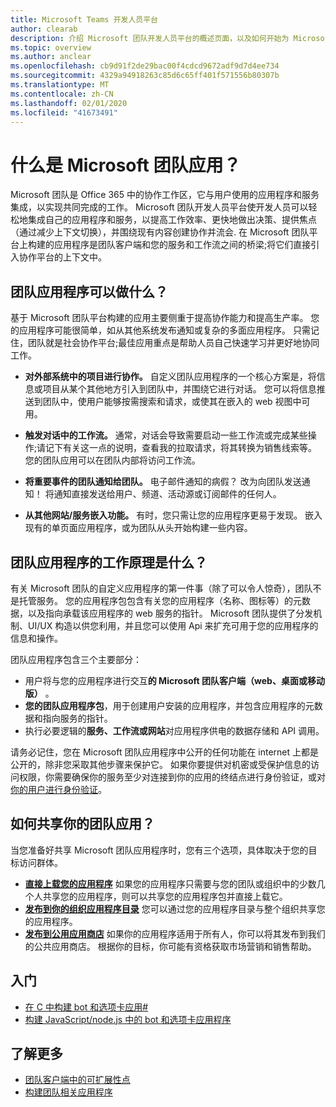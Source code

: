 ```yaml
---
title: Microsoft Teams 开发人员平台
author: clearab
description: 介绍 Microsoft 团队开发人员平台的概述页面，以及如何开始为 Microsoft 团队构建应用程序。
ms.topic: overview
ms.author: anclear
ms.openlocfilehash: cb9d91f2de29bac00f4cdcd9672adf9d7d4ee734
ms.sourcegitcommit: 4329a94918263c85d6c65ff401f571556b80307b
ms.translationtype: MT
ms.contentlocale: zh-CN
ms.lasthandoff: 02/01/2020
ms.locfileid: "41673491"
---
```

# <a name="what-are-microsoft-teams-apps"></a>什么是 Microsoft 团队应用？

Microsoft 团队是 Office 365 中的协作工作区，它与用户使用的应用程序和服务集成，以实现共同完成的工作。 Microsoft 团队开发人员平台使开发人员可以轻松地集成自己的应用程序和服务，以提高工作效率、更快地做出决策、提供焦点（通过减少上下文切换），并围绕现有内容创建协作并流会. 在 Microsoft 团队平台上构建的应用程序是团队客户端和您的服务和工作流之间的桥梁;将它们直接引入协作平台的上下文中。

## <a name="what-can-teams-apps-do"></a>团队应用程序可以做什么？

基于 Microsoft 团队平台构建的应用主要侧重于提高协作能力和提高生产率。 您的应用程序可能很简单，如从其他系统发布通知或复杂的多面应用程序。 只需记住，团队就是社会协作平台;最佳应用重点是帮助人员自己快速学习并更好地协同工作。

* **对外部系统中的项目进行协作。** 自定义团队应用程序的一个核心方案是，将信息或项目从某个其他地方引入到团队中，并围绕它进行对话。 您可以将信息推送到团队中，使用户能够按需搜索和请求，或使其在嵌入的 web 视图中可用。

* **触发对话中的工作流。** 通常，对话会导致需要启动一些工作流或完成某些操作;请记下有关这一点的说明，查看我的拉取请求，将其转换为销售线索等。您的团队应用可以在团队内部将访问工作流。

* **将重要事件的团队通知给团队。** 电子邮件通知的病假？ 改为向团队发送通知！ 将通知直接发送给用户、频道、活动源或订阅邮件的任何人。

* **从其他网站/服务嵌入功能。** 有时，您只需让您的应用程序更易于发现。 嵌入现有的单页面应用程序，或为团队从头开始构建一些内容。

## <a name="how-do-teams-apps-work"></a>团队应用程序的工作原理是什么？

有关 Microsoft 团队的自定义应用程序的第一件事（除了可以令人惊奇），团队不是托管服务。 您的应用程序包包含有关您的应用程序（名称、图标等）的元数据，以及指向承载该应用程序的 web 服务的指针。 Microsoft 团队提供了分发机制、UI/UX 构造以供您利用，并且您可以使用 Api 来扩充可用于您的应用程序的信息和操作。

团队应用程序包含三个主要部分：

* 用户将与您的应用程序进行交互**的 Microsoft 团队客户端（web、桌面或移动版）** 。
* **您的团队应用程序包**，用于创建用户安装的应用程序，并包含应用程序的元数据和指向服务的指针。
* 执行必要逻辑的**服务、工作流或网站**对应用程序供电的数据存储和 API 调用。

请务必记住，您在 Microsoft 团队应用程序中公开的任何功能在 internet 上都是公开的，除非您采取其他步骤来保护它。 如果你要提供对机密或受保护信息的访问权限，你需要确保你的服务至少对连接到你的应用的终结点进行身份验证，或对[你的用户进行身份验证](~/concepts/authentication/authentication.md)。

## <a name="how-can-you-share-your-teams-app"></a>如何共享你的团队应用？

当您准备好共享 Microsoft 团队应用程序时，您有三个选项，具体取决于您的目标访问群体。

* **[直接上载您的应用程序](~/concepts/deploy-and-publish/apps-upload.md)** 如果您的应用程序只需要与您的团队或组织中的少数几个人共享您的应用程序，则可以共享您的应用程序包并直接上载它。
* **[发布到你的组织应用程序目录](~/concepts/deploy-and-publish/apps-publish.md)** 您可以通过您的应用程序目录与整个组织共享您的应用程序。
* **[发布到公用应用商店](~/concepts/deploy-and-publish/apps-publish.md)** 如果你的应用程序适用于所有人，你可以将其发布到我们的公共应用商店。 根据你的目标，你可能有资格获取市场营销和销售帮助。

## <a name="get-started"></a>入门

* [在 C 中构建 bot 和选项卡应用#](~/tutorials/get-started-dotnet-app-studio.md)
* [构建 JavaScript/node.js 中的 bot 和选项卡应用程序](~/tutorials/get-started-nodejs-app-studio.md)

## <a name="learn-more"></a>了解更多

* [团队客户端中的可扩展性点](~/concepts/extensibility-points.md)
* [构建团队相关应用程序](~/concepts/building-an-app.md)
